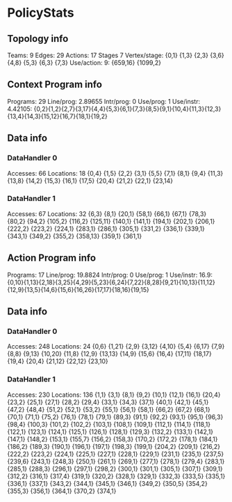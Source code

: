 # PolicyStats
## Topology info
Teams:		9
Edges:		29
Actions:	17
Stages		7
Vertex/stage:	{0,1} {1,3} {2,3} {3,6} {4,8} {5,3} {6,3} {7,3} 
Use/action:	9: {659,16} {1099,2} 

## Context Program info
Programs:	29
Line/prog:	2.89655
Intr/prog:	0
Use/prog:	1
Use/instr:	4.42105: {0,2}{1,2}{2,7}{3,17}{4,4}{5,3}{6,1}{7,3}{8,5}{9,1}{10,4}{11,3}{12,3}{13,4}{14,3}{15,12}{16,7}{18,1}{19,2}

## Data info

### DataHandler 0
Accesses:	66
Locations:	18
{0,4} {1,5} {2,2} {3,1} {5,5} {7,1} {8,1} {9,4} {11,3} {13,8} {14,2} {15,3} {16,1} {17,5} {20,4} {21,2} {22,1} {23,14} 

### DataHandler 1
Accesses:	67
Locations:	32
{6,3} {8,1} {20,1} {58,1} {66,1} {67,1} {78,3} {80,2} {94,2} {105,2} {116,2} {125,11} {140,1} {141,1} {194,1} {202,1} {206,1} {222,2} {223,2} {224,1} {283,1} {286,1} {305,1} {331,2} {336,1} {339,1} {343,1} {349,2} {355,2} {358,13} {359,1} {361,1} 



## Action Program info
Programs:	17
Line/prog:	19.8824
Intr/prog:	0
Use/prog:	1
Use/instr:	16.9: {0,10}{1,13}{2,18}{3,25}{4,29}{5,23}{6,24}{7,22}{8,28}{9,21}{10,13}{11,12}{12,9}{13,5}{14,6}{15,6}{16,26}{17,17}{18,16}{19,15}

## Data info

### DataHandler 0
Accesses:	248
Locations:	24
{0,6} {1,21} {2,9} {3,12} {4,10} {5,4} {6,17} {7,9} {8,8} {9,13} {10,20} {11,8} {12,9} {13,13} {14,9} {15,6} {16,4} {17,11} {18,17} {19,4} {20,4} {21,12} {22,12} {23,10} 

### DataHandler 1
Accesses:	230
Locations:	136
{1,1} {3,1} {8,1} {9,2} {10,1} {12,1} {16,1} {20,4} {23,2} {25,1} {27,1} {28,2} {29,4} {33,1} {34,3} {37,1} {40,1} {42,1} {45,1} {47,2} {48,4} {51,2} {52,1} {53,2} {55,1} {56,1} {58,1} {66,2} {67,2} {68,1} {70,1} {71,1} {75,2} {76,1} {78,1} {79,1} {89,3} {91,1} {92,2} {93,1} {95,1} {96,3} {98,4} {100,3} {101,2} {102,2} {103,1} {108,1} {109,1} {112,1} {114,1} {118,1} {122,1} {123,1} {124,1} {125,1} {126,1} {128,1} {129,3} {132,2} {133,1} {142,1} {147,1} {148,2} {153,1} {155,7} {156,2} {158,3} {170,2} {172,2} {178,1} {184,1} {186,2} {189,3} {190,1} {196,1} {197,1} {198,3} {199,1} {204,2} {209,1} {216,2} {222,2} {223,2} {224,1} {225,1} {227,1} {228,1} {229,1} {231,1} {235,1} {237,5} {239,6} {243,1} {248,3} {250,1} {261,1} {269,1} {277,1} {278,1} {279,4} {283,1} {285,1} {288,3} {296,1} {297,1} {298,2} {300,1} {301,1} {305,1} {307,1} {309,1} {312,2} {316,1} {317,4} {319,1} {320,2} {328,1} {329,1} {332,3} {333,5} {335,1} {336,1} {337,1} {343,2} {344,1} {345,1} {346,1} {349,2} {350,5} {354,2} {355,3} {356,1} {364,1} {370,2} {374,1} 

